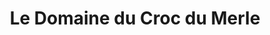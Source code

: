 ---
title: "Le Domaine du Croc du Merle"
url: /muides-sur-loire/le-domaine-du-croc-du-merle/
shop: ferme
---